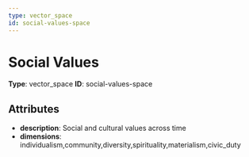 ```yaml
---
type: vector_space
id: social-values-space
---
```


# Social Values

**Type**: vector_space
**ID**: social-values-space

## Attributes

- **description**: Social and cultural values across time
- **dimensions**: individualism,community,diversity,spirituality,materialism,civic_duty

